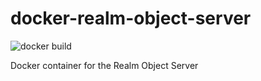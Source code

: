 # docker-realm-object-server
![docker build](https://img.shields.io/docker/automated/robertwtucker/realm-object-server.svg)

Docker container for the Realm Object Server
